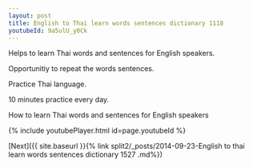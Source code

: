 ```yaml
---
layout: post
title: English to Thai learn words sentences dictionary 1118 
youtubeId: 9a5ulU_y0Ck
---
```

 
 
Helps to learn Thai words and sentences for English speakers.

Opportunitiy to repeat the words sentences. 

Practice Thai language. 
 
10 minutes practice every day. 
 
How to learn Thai words and sentences for English speakers 
 
{% include youtubePlayer.html id=page.youtubeId %}
 
 
[Next]({{ site.baseurl }}{% link  split2/_posts/2014-09-23-English to thai learn words sentences dictionary 1527 .md%})
 

